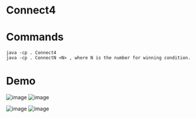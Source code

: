 # Connect4

# Commands
```
java -cp . Connect4
java -cp . ConnectN <N> , where N is the number for winning condition.
```

# Demo
![image](https://user-images.githubusercontent.com/366335/128779272-ddda5e01-3200-48bb-9015-7f265af17d2a.png)
![image](https://user-images.githubusercontent.com/366335/128779359-d2c670b1-2880-4cd5-9fde-0e20d92bd58d.png)

![image](https://user-images.githubusercontent.com/366335/128779577-becc672f-e1af-4f86-98ef-4fab3dcd5fd1.png)
![image](https://user-images.githubusercontent.com/366335/128779681-7cba7b4b-cea9-434b-9ace-b93e99c24c8e.png)






